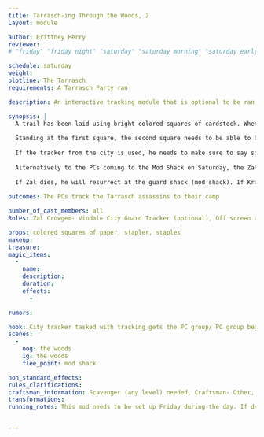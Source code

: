 ```yaml
---
title: Tarrasch-ing Through the Woods, 2
Layout: module

author: Brittney Perry
reviewer: 
# "friday" "friday night" "saturday" "saturday morning" "saturday early afternoon" "saturday early evening" "saturday night" "reaction" "tavern setup" "townsfolk" "randoms"

schedule: saturday
weight: 
plotline: The Tarrasch
requirements: A Tarrasch Party ran

description: An interactive tracking module that is optional to be ran depending on available PC skills. This is direct lead into "Proof is in the Tarrasch". 

synopsis: |
  A trail has been laid using bright colored squares of cardstock. When the PCs decide to track the assassins, a square of colored paper is given to the tracker. It is explained to the tracker that they will need to find (or alternately taken to) a matching square to start the trail. They are told to follow the trail of squares through the woods to the beginning of the mod. They are In Game the entire time. The squares are Out Of Game, and represent trail marks and/or scent.
  
  Standing at the first square, the second square needs to be able to be seen, and then followed to that location. The third square is visible from the second, and so on and so forth until they get to the end, where the Tarrasch are waiting. 
  
  If the tracker from the city is used, he needs to make sure to say something to the effect of "If you need anymore of my help, I can be found at the guard house" before starting the track, in case he dies.  
  
  Alternatively to the PCs coming to the Mod Shack on Saturday, the Zal Crowgem, the Vindale City tracker can go and get the group on Saturday. Also, the interactive aspect can be forgone and the tracker lead the PC group to the Tarrasch directly.
  
  If Zal dies, he will resurrect at the guard shack (mod shack). If Krath gets away, and Zal dies, he will return to the PC group and offer to track him (he says, to the effect of "the trail is fresh, and we must go!" when he returns)
  
outcomes: The PCs track the Tarrasch assassins to their camp 

number_of_cast_members: all
Roles: Zal Crowgem- Vindale City Guard Tracker (optional), Off screen and ready- The rest, Tarrasch Black Pawns

props: colored squares of paper, stapler, staples
makeup: 
treasure: 
magic_items:
  - 
    name: 
    description:  
    duration: 
    effects: 
      - 

rumors: 

hook: City tracker tasked with tracking gets the PC group/ PC group begins tracking
scenes: 
  - 
    oog: the woods
    ig: the woods
    flee_point: mod shack

non_standard_effects:
rules_clarifications: 
craftsman_information: Scavenger (any level) needed, Craftsman- Other, Tracking Level 1 needed
transformations: 
running_notes: This mod needs to be set up Friday during the day. If desired, the NPC tracker can use the interactive trail instead of being told where the group is, so the NPC can have fun actually tracking something. The NPC tracker stays In Game the entire module. The NPC tracker will resurrect in the guard shack. 


---
```

